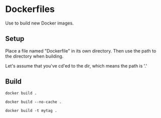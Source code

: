 # Dockerfiles

Use to build new Docker images.

## Setup 

Place a file named "Dockerfile" in its own directory.
Then use the path to the directory when building.

Let's assume that you've cd'ed to the dir, which means the path is '.'

## Build

    docker build .

    docker build --no-cache .

    docker build -t mytag .
